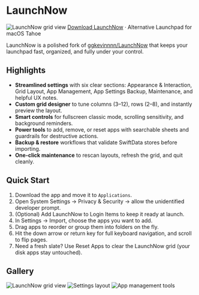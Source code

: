 # LaunchNow
![LaunchNow grid view](https://github.com/user-attachments/assets/b6cacb58-0592-4c41-be56-ea8934b09f62)
[Download LaunchNow](https://launchnow.gooxsoft.com/) · Alternative Launchpad for macOS Tahoe

LaunchNow is a polished fork of [ggkevinnnn/LaunchNow](https://github.com/ggkevinnnn/LaunchNow) that keeps your launchpad fast, organized, and fully under your control.

## Highlights
- **Streamlined settings** with six clear sections: Appearance & Interaction, Grid Layout, App Management, App Settings Backup, Maintenance, and helpful UX notes.
- **Custom grid designer** to tune columns (3–12), rows (2–8), and instantly preview the layout.
- **Smart controls** for fullscreen classic mode, scrolling sensitivity, and background reminders.
- **Power tools** to add, remove, or reset apps with searchable sheets and guardrails for destructive actions.
- **Backup & restore** workflows that validate SwiftData stores before importing.
- **One-click maintenance** to rescan layouts, refresh the grid, and quit cleanly.

## Quick Start
1. Download the app and move it to `Applications`.
2. Open System Settings → Privacy & Security → allow the unidentified developer prompt.
3. (Optional) Add LaunchNow to Login Items to keep it ready at launch.
4. In Settings → Import, choose the apps you want to add.
5. Drag apps to reorder or group them into folders on the fly.
6. Hit the down arrow or return key for full keyboard navigation, and scroll to flip pages.
7. Need a fresh slate? Use Reset Apps to clear the LaunchNow grid (your disk apps stay untouched).

## Gallery
![LaunchNow grid view](https://github.com/user-attachments/assets/b6cacb58-0592-4c41-be56-ea8934b09f62)
![Settings layout](https://github.com/user-attachments/assets/4286bc71-01e3-4def-949f-0d37796ea282)
![App management tools](https://github.com/user-attachments/assets/6b690860-bd8f-41e9-bada-414da4f323cb)

